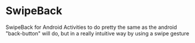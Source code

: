 SwipeBack
=========

SwipeBack for Android Activities to do pretty the same as the android "back-button" will do, but in a really intuitive way by using a swipe gesture
